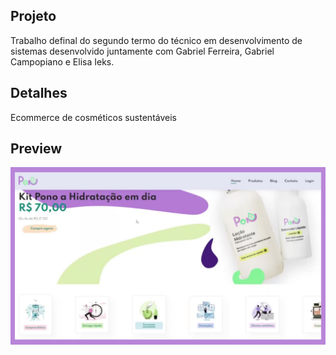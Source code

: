 ## Projeto

Trabalho definal do segundo termo do técnico em desenvolvimento de sistemas desenvolvido juntamente com Gabriel Ferreira, Gabriel Campopiano e Elisa Ieks. 
 

## Detalhes

Ecommerce de cosméticos sustentáveis 

## Preview
<img src="img.png" alt="Ponu Web">